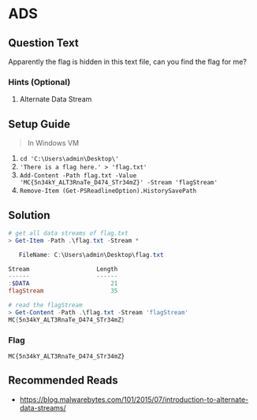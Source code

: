 # ADS

## Question Text

Apparently the flag is hidden in this text file, can you find the flag for me? 

### Hints (Optional)
1. Alternate Data Stream

## Setup Guide
> In Windows VM
1. `cd 'C:\Users\admin\Desktop\'`
2. `'There is a flag here.' > 'flag.txt'`
3. `Add-Content -Path flag.txt -Value 'MC{5n34kY_ALT3RnaTe_D474_STr34mZ}' -Stream 'flagStream'`
4. `Remove-Item (Get-PSReadlineOption).HistorySavePath`

## Solution
```powershell
# get all data streams of flag.txt
> Get-Item -Path .\flag.txt -Stream *

   FileName: C:\Users\admin\Desktop\flag.txt

Stream                   Length
------                   ------
:$DATA                       21
flagStream                   35

# read the flagStream
> Get-Content -Path .\flag.txt -Stream 'flagStream'
MC{5n34kY_ALT3RnaTe_D474_STr34mZ}
```

### Flag
`MC{5n34kY_ALT3RnaTe_D474_STr34mZ}`

## Recommended Reads
* https://blog.malwarebytes.com/101/2015/07/introduction-to-alternate-data-streams/
